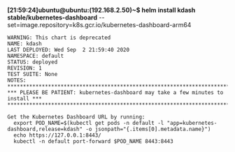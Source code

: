 **[21:59:24]ubuntu@ubuntu:(192.168.2.50)~$ helm install kdash stable/kubernetes-dashboard**                          --set=image.repository=k8s.gcr.io/kubernetes-dashboard-arm64

```
WARNING: This chart is deprecated
NAME: kdash
LAST DEPLOYED: Wed Sep  2 21:59:40 2020
NAMESPACE: default
STATUS: deployed
REVISION: 1
TEST SUITE: None
NOTES:
*********************************************************************************
*** PLEASE BE PATIENT: kubernetes-dashboard may take a few minutes to install ***
*********************************************************************************

Get the Kubernetes Dashboard URL by running:
  export POD_NAME=$(kubectl get pods -n default -l "app=kubernetes-dashboard,release=kdash" -o jsonpath="{.items[0].metadata.name}")
  echo https://127.0.0.1:8443/
  kubectl -n default port-forward $POD_NAME 8443:8443
```